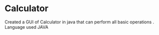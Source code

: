 # Calculator
 Created a GUI of Calculator in java that can perform all basic operations .
 Language used JAVA
